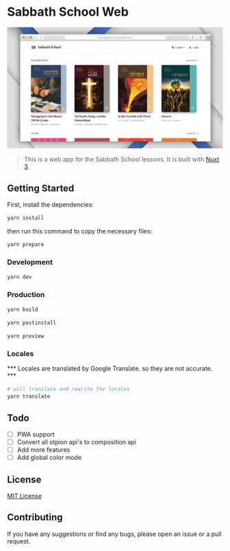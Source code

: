 # Sabbath School Web

[![Sababth School Web](./public/assets/images/cover.jpg)](#)

> This is a web app for the Sabbath School lessons. It is built with [Nuxt 3](https://nuxt.com/).

## Getting Started

First, install the dependencies:

```bash
yarn install
```

then run this command to copy the necessary files:

```bash
yarn prepare
```

### Development

```bash
yarn dev
```

### Production

```bash
yarn build
```

```bash
yarn postinstall
```

```bash
yarn preview
```

### Locales

*** Locales are translated by Google Translate. so they are not accurate. ***

```bash
# will translate and rewrite the locales
yarn translate
```

## Todo

- [ ] PWA support
- [ ] Convert all otpion api's to composition api
- [ ] Add more features
- [ ] Add global color mode

## License

[MIT License](./LICENSE)

## Contributing

If you have any suggestions or find any bugs, please open an issue or a pull request.
